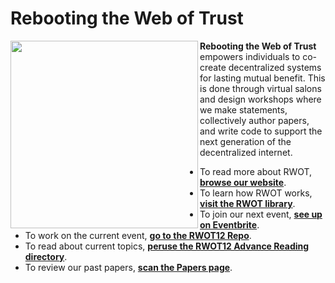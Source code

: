 # Rebooting the Web of Trust

<img align="left" src="https://www.weboftrust.info/assets/images/rwot-logo.png" width=300>

**Rebooting the Web of Trust** empowers individuals to co-create decentralized systems for lasting mutual benefit. This is done through virtual salons and design workshops where we make statements, collectively author papers, and write code to support the next generation of the decentralized internet.

* To read more about RWOT, [**browse our website**](https://www.weboftrust.info/about/).
* To learn how RWOT works, [**visit the RWOT library**](https://www.weboftrust.info/library/).
* To join our next event, [**see up on Eventbrite**](https://www.eventbrite.com/e/rebooting-the-web-of-trust-12-2023-cologne-tickets-597232116337).
* To work on the current event, [**go to the RWOT12 Repo**](https://github.com/WebOfTrustInfo/rwot12-cologne).
* To read about current topics, [**peruse the RWOT12 Advance Reading directory**](https://github.com/WebOfTrustInfo/rwot12-cologne/advance-readings#readme).
* To review our past papers, [**scan the Papers page**](https://www.weboftrust.info/papers/).

